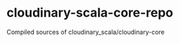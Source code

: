 cloudinary-scala-core-repo
==========================

Compiled sources of cloudinary_scala/cloudinary-core
